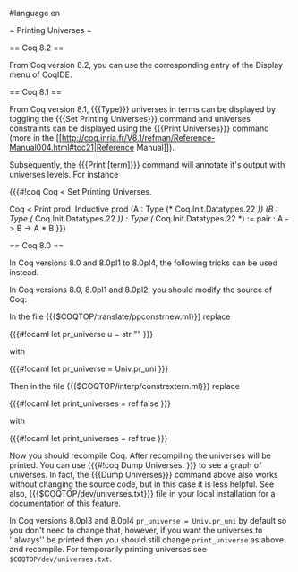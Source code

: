 #language en

= Printing Universes =

== Coq 8.2 ==

From Coq version 8.2, you can use the corresponding entry of the Display menu of CoqIDE.

== Coq 8.1 ==

From Coq version 8.1, {{{Type}}} universes in terms can be displayed by toggling the {{{Set Printing Universes}}} command and universes constraints can be displayed using the {{{Print Universes}}} command (more in the [[http://coq.inria.fr/V8.1/refman/Reference-Manual004.html#toc21|Reference Manual]]).

Subsequently, the {{{Print [term]}}} command will annotate it's output with universes levels.  For instance

{{{#!coq
Coq < Set Printing Universes.

Coq < Print prod.
Inductive prod
              (A : Type (* Coq.Init.Datatypes.22 *))
              (B : Type (* Coq.Init.Datatypes.22 *))
            : Type (* Coq.Init.Datatypes.22 *) :=  pair : A -> B -> A * B
}}}

== Coq 8.0 ==

In Coq versions 8.0 and 8.0pl1 to 8.0pl4, the following tricks can be used instead.

In Coq versions 8.0, 8.0pl1 and 8.0pl2, you should modify the source of Coq:

In the file {{{$COQTOP/translate/ppconstrnew.ml}}} replace

{{{#!ocaml
let pr_universe u = str "<univ>"
}}}

with

{{{#!ocaml
let pr_universe = Univ.pr_uni
}}}

Then in the file {{{$COQTOP/interp/constrextern.ml}}} replace

{{{#!ocaml
let print_universes = ref false
}}}

with

{{{#!ocaml
let print_universes = ref true
}}}

Now you should recompile Coq. After recompiling the universes will be printed. You can use 
{{{#!coq 
Dump Universes.
}}} 
to see a graph of universes. In fact, the {{{Dump Universes}}} command above also works without changing the source code, but in this case it is less helpful. See also, {{{$COQTOP/dev/universes.txt}}} file in your local installation for a documentation of this feature.

In Coq versions 8.0pl3 and 8.0pl4 `pr_universe = Univ.pr_uni` by default so you don't need to change that, however, if you want the universes to ''always'' be printed then you should still change `print_universe` as above and recompile. For temporarily printing universes see `$COQTOP/dev/universes.txt`.
